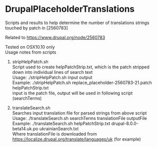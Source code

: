 # DrupalPlaceholderTranslations
Scripts and results to help determine the number of translations strings touched by patch in [2560783]

Related to https://www.drupal.org/node/2560783

Tested on OSX10.10 only<br />
Usage notes from scripts

1. stripHelpPatch.sh<br />
Script used to create helpPatchStrip.txt, which is the patch stripped down into individual lines of search text<br />
Usage: ./stripHelpPatch.sh input output<br />
Example: ./stripHelpPatch.sh replace_placeholder-2560783-21.patch helpPatchStrip.txt<br />
input is the patch file, output will be used in following script (searchTerms)

2. translateSearch.sh<br />
Searches input translation file for parsed strings from above script<br />
Usage: ./translateSearch.sh searchTerms translationFile outputFile<br/>
Example: ./translateSearch.sh helpPatchStrip.txt drupal-8.0.0-beta14.uk.po ukrainianSearch.txt<br />
Where translationFile is downloaded from https://localize.drupal.org/translate/languages/uk (for example)



